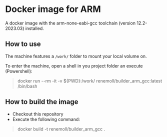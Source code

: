 # Docker image for ARM

A docker image with the arm-none-eabi-gcc toolchain (version 12.2-2023.03) installed.

## How to use

The machine features a `/work/` folder to mount your local volume on.

To enter the machine, open a shell in you project folder an execute (Powershell):
> docker run --rm -it -v ${PWD}:/work/ renemoll/builder_arm_gcc:latest /bin/bash

## How to build the image

* Checkout this repository
* Execute the following command:
> docker build -t renemoll/builder_arm_gcc .
